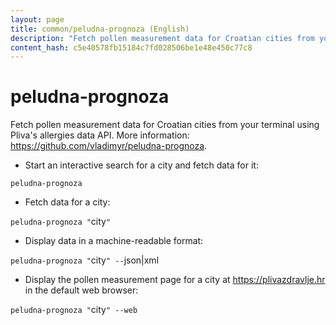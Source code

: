 ```yaml
---
layout: page
title: common/peludna-prognoza (English)
description: "Fetch pollen measurement data for Croatian cities from your terminal using Pliva's allergies data API."
content_hash: c5e40578fb15184c7fd028506be1e48e450c77c8
---
```

# peludna-prognoza

Fetch pollen measurement data for Croatian cities from your terminal using Pliva's allergies data API.
More information: <https://github.com/vladimyr/peludna-prognoza>.

- Start an interactive search for a city and fetch data for it:

`peludna-prognoza`

- Fetch data for a city:

`peludna-prognoza "`<span class="tldr-var badge badge-pill bg-dark-lm bg-white-dm text-white-lm text-dark-dm font-weight-bold">city</span>`"`

- Display data in a machine-readable format:

`peludna-prognoza "`<span class="tldr-var badge badge-pill bg-dark-lm bg-white-dm text-white-lm text-dark-dm font-weight-bold">city</span>`" --`<span class="tldr-var badge badge-pill bg-dark-lm bg-white-dm text-white-lm text-dark-dm font-weight-bold">json|xml</span>

- Display the pollen measurement page for a city at <https://plivazdravlje.hr> in the default web browser:

`peludna-prognoza "`<span class="tldr-var badge badge-pill bg-dark-lm bg-white-dm text-white-lm text-dark-dm font-weight-bold">city</span>`" --web`
